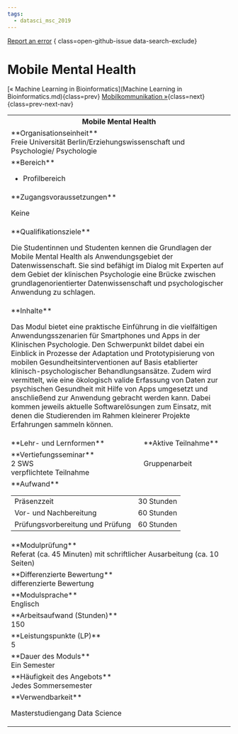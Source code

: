 ```yaml
---
tags:
  - datasci_msc_2019
---
```

[Report an error](https://github.com/SGSSGene/FUB-SUP/issues/new?title=Error%20in%20%22Mobile%20Mental%20Health%22&body=There%20seems%20to%20be%20an%20error%20in%20module%20%22Mobile%20Mental%20Health%22%2E%0A%0A%3CDescribe%20here%20a%20slightly%20more%20detailed%20description%20of%20what%20is%20wrong%3E&labels=bug)
{ class=open-github-issue data-search-exclude}

# Mobile Mental Health

[« Machine Learning in Bioinformatics](Machine Learning in Bioinformatics.md){class=prev}
[Mobilkommunikation »](Mobilkommunikation.md){class=next}
{class=prev-next-nav}

<table markdown id="moduledesc">
<tr markdown class="moduledesc_head"><th colspan="2">Mobile Mental Health </th></tr>
<tr markdown><td colspan="2">**Organisationseinheit**   <br>Freie Universität Berlin/Erziehungswissenschaft und Psychologie/ Psychologie</td></tr>

<tr markdown><td colspan="2">**Bereich**<br>


- Profilbereich

</td></tr>

<tr markdown><td colspan="2">**Zugangsvoraussetzungen** <br>

Keine


</td></tr>
<tr markdown><td colspan="2">**Qualifikationsziele**    <br>

Die Studentinnen und Studenten kennen die Grundlagen der Mobile Mental
Health als Anwendungsgebiet der Datenwissenschaft. Sie sind befähigt im
Dialog mit Experten auf dem Gebiet der klinischen Psychologie eine Brücke
zwischen grundlagenorientierter Datenwissenschaft und psychologischer
Anwendung zu schlagen.


</td></tr>
<tr markdown><td colspan="2">**Inhalte**                <br>

Das Modul bietet eine praktische Einführung in die vielfältigen
Anwendungsszenarien für Smartphones und Apps in der Klinischen Psychologie.
Den Schwerpunkt bildet dabei ein Einblick in Prozesse der Adaptation und
Prototypisierung von mobilen Gesundheitsinterventionen auf Basis etablierter
klinisch-psychologischer Behandlungsansätze. Zudem wird vermittelt, wie eine
ökologisch valide Erfassung von Daten zur psychischen Gesundheit mit Hilfe
von Apps umgesetzt und anschließend zur Anwendung gebracht werden kann.
Dabei kommen jeweils aktuelle Softwarelösungen zum Einsatz, mit denen die
Studierenden im Rahmen kleinerer Projekte Erfahrungen sammeln können.


</td></tr>

<tr markdown><td>**Lehr- und Lernformen**</td><td>**Aktive Teilnahme**</td></tr>
<tr markdown><td> **Vertiefungsseminar** <br>2 SWS <br> verpflichtete Teilnahme</td><td>

Gruppenarbeit
</td></tr>
<tr markdown><td colspan="2">**Aufwand**                <br>
<table class="aufwand_table">
<tr><td>Präsenzzeit</td><td>30 Stunden</td></tr>
<tr><td>Vor- und Nachbereitung</td><td>60 Stunden</td></tr>
<tr><td>Prüfungsvorbereitung und Prüfung</td><td>60 Stunden</td></tr>
</table>

</td></tr>
<tr markdown><td colspan="2">**Modulprüfung**             <br>Referat (ca. 45 Minuten) mit schriftlicher Ausarbeitung (ca. 10 Seiten)


</td></tr>
<tr markdown><td colspan="2">**Differenzierte Bewertung** <br>differenzierte Bewertung

</td></tr>
<tr markdown><td colspan="2">**Modulsprache**             <br>Englisch</td></tr>
<tr markdown><td colspan="2">**Arbeitsaufwand (Stunden)** <br>150</td></tr>
<tr markdown><td colspan="2">**Leistungspunkte (LP)**     <br>5</td></tr>
<tr markdown><td colspan="2">**Dauer des Moduls**         <br>Ein Semester</td></tr>
<tr markdown><td colspan="2">**Häufigkeit des Angebots**  <br>Jedes Sommersemester</td></tr>
<tr markdown><td colspan="2">**Verwendbarkeit**           <br>

Masterstudiengang Data Science


</td></tr>


</table>
